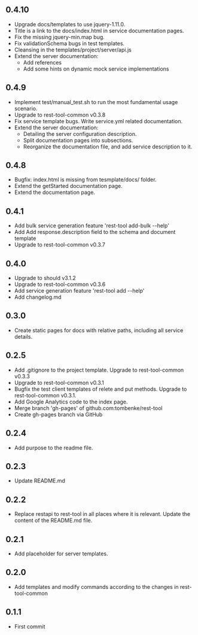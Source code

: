 ## 0.4.10
- Upgrade docs/templates to use jquery-1.11.0.
- Title is a link to the docs/index.html in service documentation pages.
- Fix the missing jquery-min.map bug.
- Fix validationSchema bugs in test templates.
- Cleansing in the templates/project/server/api.js
- Extend the server documentation:
    - Add references
    - Add some hints on dynamic mock service implementations

## 0.4.9
- Implement test/manual_test.sh to run the most fundamental usage scenario.
- Upgrade to rest-tool-common v0.3.8
- Fix service template bugs. Write service.yml related documentation.
- Extend the server documentation:
    - Detailing the server configuration description.
    - Split documentation pages into subsections.
    - Reorganize the documentation file, and add service description to it.

## 0.4.8
- Bugfix: index.html is missing from tesmplate/docs/ folder.
- Extend the getStarted documentation page.
- Extend the documentation page.

## 0.4.1
- Add bulk service generation feature 'rest-tool add-bulk --help'
- Add Add response.description field to the schema and document template
- Upgrade to rest-tool-common v0.3.7

## 0.4.0
- Upgrade to should v3.1.2
- Upgrade to rest-tool-common v0.3.6
- Add service generation feature 'rest-tool add --help'
- Add changelog.md

## 0.3.0
- Create static pages for docs with relative paths, including all service details.

## 0.2.5
- Add .gitignore to the project template. Upgrade to rest-tool-common v0.3.3
- Upgrade to rest-tool-common v0.3.1
- Bugfix the test client templates of relete and put methods. Upgrade to rest-tool-common v0.3.1.
- Add Google Analytics code to the index page.
- Merge branch 'gh-pages' of github.com:tombenke/rest-tool
- Create gh-pages branch via GitHub

## 0.2.4
- Add purpose to the readme file.

## 0.2.3
- Update README.md

## 0.2.2
- Replace restapi to rest-tool in all places where it is relevant. Update the content of the README.md file.

## 0.2.1
- Add placeholder for server templates.

## 0.2.0
- Add templates and modify commands according to the changes in rest-tool-common

## 0.1.1
- First commit
